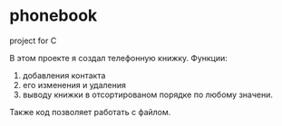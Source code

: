 # phonebook
project for C

В этом проекте я создал телефонную книжку.
Функции: 
1. добавления контакта
2. его изменения и удаления
3. выводу книжки в отсортированом порядке по любому значени.

Также код позволяет работать с файлом.
